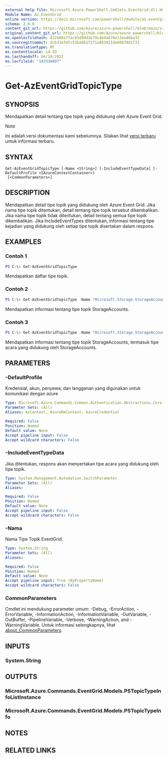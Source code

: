 ```yaml
---
external help file: Microsoft.Azure.PowerShell.Cmdlets.EventGrid.dll-Help.xml
Module Name: Az.EventGrid
online version: https://docs.microsoft.com/powershell/module/az.eventgrid/get-azeventgridtopictype
schema: 2.0.0
content_git_url: https://github.com/Azure/azure-powershell/blob/main/src/EventGrid/EventGrid/help/Get-AzEventGridTopicType.md
original_content_git_url: https://github.com/Azure/azure-powershell/blob/main/src/EventGrid/EventGrid/help/Get-AzEventGridTopicType.md
ms.openlocfilehash: d21686a7facb5d99d3e79c4bda876e13ea46ba32
ms.sourcegitcommit: dcb33efdfc53ba0b2f271e883021de84878d1f31
ms.translationtype: MT
ms.contentlocale: id-ID
ms.lasthandoff: 04/18/2022
ms.locfileid: "143336897"
---
```

# Get-AzEventGridTopicType

## SYNOPSIS
Mendapatkan detail tentang tipe topik yang didukung oleh Azure Event Grid.

> [!NOTE]
>Ini adalah versi dokumentasi kami sebelumnya. Silakan lihat [versi terbaru](/powershell/module/az.eventgrid/get-azeventgridtopictype) untuk informasi terbaru.

## SYNTAX

```
Get-AzEventGridTopicType [-Name <String>] [-IncludeEventTypeData] [-DefaultProfile <IAzureContextContainer>]
 [<CommonParameters>]
```

## DESCRIPTION
Mendapatkan detail tipe topik yang didukung oleh Azure Event Grid.
Jika nama tipe topik ditentukan, detail tentang tipe topik tersebut dikembalikan.
Jika nama tipe topik tidak ditentukan, detail tentang semua tipe topik dikembalikan.
Jika IncludeEventTypes ditentukan, informasi tentang tipe kejadian yang didukung oleh setiap tipe topik disertakan dalam respons.

## EXAMPLES

### Contoh 1
```powershell
PS C:\> Get-AzEventGridTopicType
```

Mendapatkan daftar tipe topik.

### Contoh 2
```powershell
PS C:\> Get-AzEventGridTopicType -Name "Microsoft.Storage.StorageAccounts"
```

Mendapatkan informasi tentang tipe topik StorageAccounts.

### Contoh 3
```powershell
PS C:\> Get-AzEventGridTopicType -Name "Microsoft.Storage.StorageAccounts" -IncludeEventTypeData
```

Mendapatkan informasi tentang tipe topik StorageAccounts, termasuk tipe acara yang didukung oleh StorageAccounts.

## PARAMETERS

### -DefaultProfile
Kredensial, akun, penyewa, dan langganan yang digunakan untuk komunikasi dengan azure

```yaml
Type: Microsoft.Azure.Commands.Common.Authentication.Abstractions.Core.IAzureContextContainer
Parameter Sets: (All)
Aliases: AzContext, AzureRmContext, AzureCredential

Required: False
Position: Named
Default value: None
Accept pipeline input: False
Accept wildcard characters: False
```

### -IncludeEventTypeData
Jika ditentukan, respons akan menyertakan tipe acara yang didukung oleh tipe topik.

```yaml
Type: System.Management.Automation.SwitchParameter
Parameter Sets: (All)
Aliases:

Required: False
Position: Named
Default value: None
Accept pipeline input: False
Accept wildcard characters: False
```

### -Nama
Nama Tipe Topik EventGrid.

```yaml
Type: System.String
Parameter Sets: (All)
Aliases:

Required: False
Position: Named
Default value: None
Accept pipeline input: True (ByPropertyName)
Accept wildcard characters: False
```

### CommonParameters
Cmdlet ini mendukung parameter umum: -Debug, -ErrorAction, -ErrorVariable, -InformationAction, -InformationVariable, -OutVariable, -OutBuffer, -PipelineVariable, -Verbose, -WarningAction, and -WarningVariable. Untuk informasi selengkapnya, lihat [about_CommonParameters](http://go.microsoft.com/fwlink/?LinkID=113216).

## INPUTS

### System.String

## OUTPUTS

### Microsoft.Azure.Commands.EventGrid.Models.PSTopicTypeInfoListInstance

### Microsoft.Azure.Commands.EventGrid.Models.PSTopicTypeInfo

## NOTES

## RELATED LINKS
